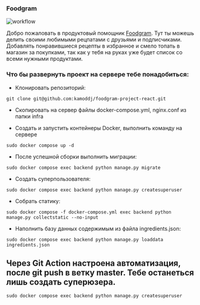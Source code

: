 ### Foodgram

![workflow](https://github.com/kamoddj/foodgram-project-react/actions/workflows/main.yml/badge.svg)

Добро пожаловать в продуктовый помощник [Foodgram](http://free-foodgram.ddns.net). Тут ты можешь делить своими любимыми рецпатами с друзьями и подписчиками. Добавлять понравившиеся рецепты в избранное и смело топать в магазин за покупками, так как у тебя на руках уже будет список со всеми нужными продуктами. 

### Что бы развернуть проект на сервере тебе понадобиться:

- Клонировать репозиторий:
```
git clone git@github.com:kamoddj/foodgram-project-react.git
```

- Скопировать на сервер файлы docker-compose.yml, nginx.conf из папки infra

- Создать и запустить контейнеры Docker, выполнить команду на сервере
```
sudo docker compose up -d
```

- После успешной сборки выполнить миграции:
```
sudo docker compose exec backend python manage.py migrate
```

- Создать суперпользователя:
```
sudo docker compose exec backend python manage.py createsuperuser
```

- Собрать статику:
```
sudo docker compose -f docker-compose.yml exec backend python manage.py collectstatic --no-input
```

- Наполнить базу данных содержимым из файла ingredients.json:
```
sudo docker compose exec backend python manage.py loaddata ingredients.json
```

## Через Git Action настроена автоматизация, после git push в ветку master. Тебе останеться лишь создать суперюзера.
```
sudo docker compose exec backend python manage.py createsuperuser
```

